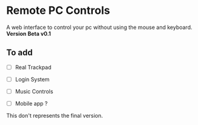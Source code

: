 # Remote PC Controls
A web interface to control your pc without using the mouse and keyboard.
**Version Beta v0.1**

## To add
- [ ] Real Trackpad
- [ ] Login System
- [ ] Music Controls
- [ ] Mobile app ?



This don't represents the final version.